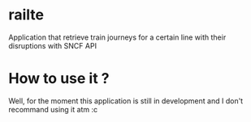 # railte
Application that retrieve train journeys for a certain line with their disruptions with SNCF API

# How to use it ?
Well, for the moment this application is still in development and I don't recommand using it atm :c

